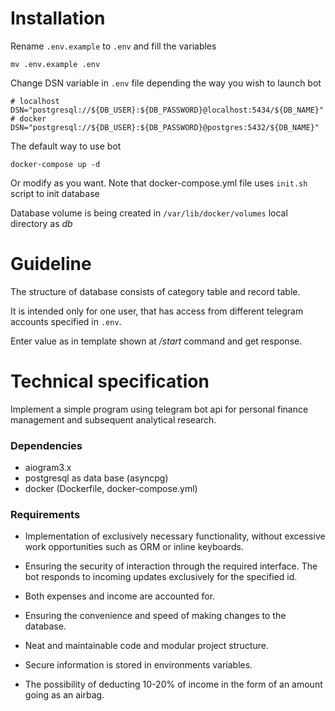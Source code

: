 # Installation

Rename `.env.example` to `.env` and fill the variables

```shell
mv .env.example .env
```

Change DSN variable in `.env` file depending the way you wish to launch bot

```
# localhost
DSN="postgresql://${DB_USER}:${DB_PASSWORD}@localhost:5434/${DB_NAME}"
# docker
DSN="postgresql://${DB_USER}:${DB_PASSWORD}@postgres:5432/${DB_NAME}"
```

The default way to use bot

```shell
docker-compose up -d
```

Or modify as you want. Note that docker-compose.yml file uses `init.sh` script to init database

Database volume is being created in `/var/lib/docker/volumes` local directory as *db*

# Guideline

The structure of database consists of category table and record table.

It is intended only for one user, that has access from different telegram accounts specified in `.env`.

Enter value as in template shown at */start* command and get response.

# Technical specification

Implement a simple program using telegram bot api for personal finance management and subsequent analytical research.

### Dependencies

- aiogram3.x
- postgresql as data base (asyncpg)
- docker (Dockerfile, docker-compose.yml)

### Requirements

- Implementation of exclusively necessary functionality, without excessive work opportunities such as ORM or inline keyboards.

- Ensuring the security of interaction through the required interface. The bot responds to incoming updates exclusively for the specified id.

- Both expenses and income are accounted for.

- Ensuring the convenience and speed of making changes to the database.

- Neat and maintainable code and modular project structure.

- Secure information is stored in environments variables.

- The possibility of deducting 10-20% of income in the form of an amount going as an airbag.
